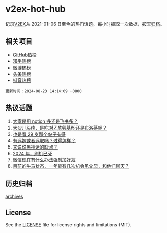 # v2ex-hot-hub

 记录[V2EX](https://www.v2ex.com/)从 2021-01-06 日至今的热门话题。每小时抓取一次数据，按天[归档](archives)。
 
 ## 相关项目

- [GitHub热榜](https://github.com/lonnyzhang423/github-hot-hub)
- [知乎热榜](https://github.com/lonnyzhang423/zhihu-hot-hub)
- [微博热榜](https://github.com/lonnyzhang423/weibo-hot-hub)
- [头条热榜](https://github.com/lonnyzhang423/toutiao-hot-hub)
- [抖音热榜](https://github.com/lonnyzhang423/douyin-hot-hub)


 `更新时间：2024-08-23 14:14:09 +0800`

## 热议话题

1. [大家是用 notion 多还是飞书多？](https://www.v2ex.com/t/1067147)
1. [大伙儿头疼，是吃对乙酰氨基酚还是布洛芬呢？](https://www.v2ex.com/t/1067039)
1. [也是看 29 岁那个帖子有感](https://www.v2ex.com/t/1067079)
1. [有远嫁或者远取吗？过得怎样？](https://www.v2ex.com/t/1067151)
1. [来说说黑神话的缺点？](https://www.v2ex.com/t/1067117)
1. [2024 年，刷机已死](https://www.v2ex.com/t/1067154)
1. [微信现在有什么办法强制加好友](https://www.v2ex.com/t/1067097)
1. [目前的牛马状态，一年能有几次机会见父母，和他们聊天？](https://www.v2ex.com/t/1067170)

## 历史归档

[archives](archives)

## License

See the [LICENSE](LICENSE) file for license rights and limitations (MIT).
